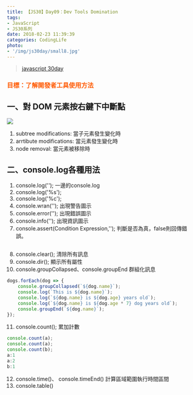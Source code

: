 ```yaml
---
title: 【JS30】Day09：Dev Tools Domination
tags:
- JavaScript
- JS30系列
date: 2018-02-23 11:39:39
categories: CodingLife
photo:
- '/img/js30day/small8.jpg'
---
```


> [javascript 30day](https://javascript30.com/)

<!-- more -->

### <span style="color:#ff5900">目標：了解開發者工具使用方法</span>


## 一、對 DOM 元素按右鍵下中斷點

![](/img/js30day/day9-1.jpg)

1. subtree modifications: 當子元素發生變化時
2. arrtibute modifications: 當元素發生變化時
3. node removal: 當元素被移除時

## 二、console.log各種用法

1. console.log(''); 一邊的console.log
2. console.log('%s');
3. console.log('%c');
4. console.wran(''); 出現警告圖示
5. console.error(''); 出現錯誤圖示
6. console.info(''); 出現資訊圖示
7. console.assert(Condition Expression,''); 判斷是否為真，false則回傳錯誤。
```js

```
8. console.clear(); 清除所有訊息
9. console.dir(); 顯示所有屬性
10. console.groupCollapsed、console.groupEnd 群組化訊息
```js
dogs.forEach(dog => {
    console.groupCollapsed(`${dog.name}`);
    console.log(`This is ${dog.name}`);
    console.log(`${dog.name} is ${dog.age} years old`);
    console.log(`${dog.name} is ${dog.age * 7} dog years old`);
    console.groupEnd(`${dog.name}`);
});
```
11. console.count(); 累加計數
```js
console.count(a);
console.count(a);
console.count(b);
a:1
a:2
b:1
```
12. console.time()、 console.timeEnd() 計算區域範圍執行時間區間
13. console.table()



